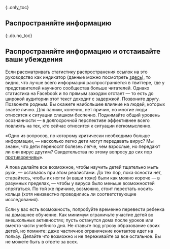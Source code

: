 {:.only_toc}
## Распространяйте информацию

{:.do.no_toc}
## Распространяйте информацию и отстаивайте ваши убеждения

Если рассматривать статистику распространения ссылок на это руководство как индикатор (данные можно посмотреть [здесь](bit.ly/corona-guidance+)), то видно, что лучше всего информация распространяется в твиттере, где у представителей научного сообщества больше читателей. Однако статистика на Facebook и по прямым заходам отстает — то есть до широкой аудитории этот текст доходит с задержкой. Позвоните другу. Позвоните родным. Вы окажете наибольшее влияние на людей, которых знаете лично. Для паники, конечно, нет причин, но многие люди относятся к ситуации слишком беспечно. Поднимайте общий уровень осознанности — в долгосрочной перспективе эффективнее всего повлиять на тех, кто сейчас относится к ситуации легкомысленно.

«Один из вопросов, по которому критически необходимо больше информации, — насколько легко дети могут передавать вирус? Мы знаем, что дети переносят болезнь легче, чем взрослые, но передают ли они вирус другим? Свидетельства по этому вопросу до сих пор [противоречивы](https://twitter.com/joshmich/status/1236286986161356801)».

А пока делайте все возможное, чтобы научить детей тщательно мыть руки, — оставаясь при этом реалистами. До тех пор, пока ясности нет, старайтесь, чтобы их ногти (и ваши тоже) были как можно короче — в разумных пределах, — чтобы у вируса было меньше возможностей спрятаться. По той же причине, возможно, стоит перестать носить кольца (хотя неизвестно проводились ли соответствующие исследования).

Если у вас есть возможность, попробуйте временно перевести ребенка на домашнее обучение. Как минимум ограничьте участие детей во внешкольных активностях; пусть останутся дома после уроков или вместо части учебного дня. Не ставьте под угрозу образование своих детей, но помните: даже частичное ограничение контактов идет на пользу. Делайте что возможно и не переживайте за все остальное. Вы не можете быть в ответе за всех.
